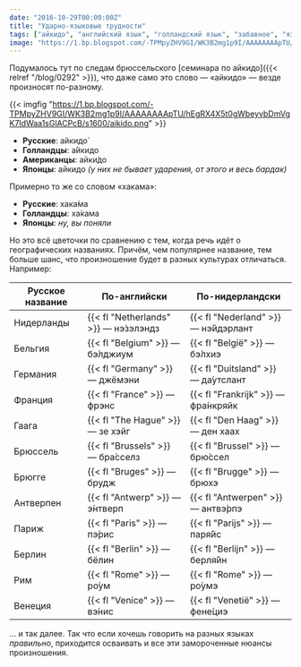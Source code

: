 ```yaml
---
date: "2016-10-29T00:00:00Z"
title: "Ударно-языковые трудности"
tags: ["айкидо", "английский язык", "голландский язык", "забавное", "языки"]
image: "https://1.bp.blogspot.com/-TPMpyZHV9GI/WK3B2mg1p9I/AAAAAAAApTU/hEgRX4X5t0gWbeyvbDmVgK7IdWaa1sGlACPcB/s1600/aikido.png"
---
```


Подумалось тут по следам брюссельского [семинара по айкидо]({{< relref "/blog/0292" >}}), что даже само это слово — «айкидо» — везде произносят по-разному.

{{< imgfig "https://1.bp.blogspot.com/-TPMpyZHV9GI/WK3B2mg1p9I/AAAAAAAApTU/hEgRX4X5t0gWbeyvbDmVgK7IdWaa1sGlACPcB/s1600/aikido.png" >}}

* **Русские**: айкидо́
* **Голландцы**: а́йкидо
* **Американцы**: айки́до
* **Японцы**: айкидо *(у них не бывает ударения, от этого и весь бардак)*

<!--more-->

Примерно то же со словом «хакама»:

* **Русские**: хака́ма
* **Голландцы**: ха́кама
* **Японцы**:  *ну, вы поняли*

Но это всё цветочки по сравнению с тем, когда речь идёт о географических названиях. Причём, чем популярнее название, тем больше шанс, что произношение будет в разных культурах отличаться. Например:

| Русское название | **По-английски**             | **По-нидерландски**           |
|------------------|------------------------------|-------------------------------|
| Нидерланды       | {{< fl "Netherlands" >}} — нэ́зэлэндз | {{< fl "Nederland" >}} — нэ́йдэрлант   |
| Бельгия          | {{< fl "Belgium" >}} — бэ́лджиум      | {{< fl "België" >}} — бэ́лхиэ          |
| Германия         | {{< fl "Germany" >}} — джёмэни        | {{< fl "Duitsland" >}} — да́утслант    |
| Франция          | {{< fl "France" >}} — фрэнс           | {{< fl "Frankrijk" >}} — фра́нкряйк    |
| Гаага            | {{< fl "The Hague" >}} — зе хэйг      | {{< fl "Den Haag" >}} — ден хаах       |
| Брюссель         | {{< fl "Brussels" >}} — бра́сселз     | {{< fl "Brussel" >}} — брю́ссел        |
| Брюгге           | {{< fl "Bruges" >}} — брудж           | {{< fl "Brugge" >}} — брюхэ            |
| Антверпен        | {{< fl "Antwerp" >}} — э́нтверп       | {{< fl "Antwerpen" >}} — антвэ́рпэ     |
| Париж            | {{< fl "Paris" >}} — пэ́рис           | {{< fl "Parijs" >}} — паря́йс          |
| Берлин           | {{< fl "Berlin" >}} — бёлин           | {{< fl "Berlijn" >}} — берля́йн        |
| Рим              | {{< fl "Rome" >}} — ро́ум             | {{< fl "Rome" >}} — ро́умэ             |
| Венеция          | {{< fl "Venice" >}} — вэ́нис          | {{< fl "Venetië" >}} — фене́циэ        |

… и так далее. Так что если хочешь говорить на разных языках *правильно*, приходится осваивать и все эти замороченные нюансы произношения.
